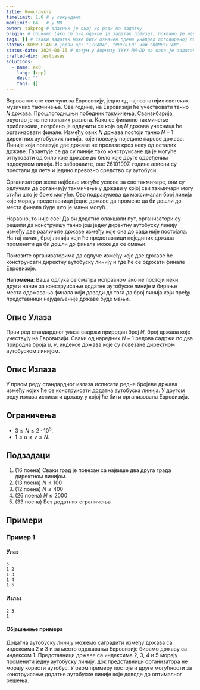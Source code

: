 ```yaml
---
title: Конструкта
timelimit: 1.0 # у секундама
memlimit: 64   # y MB
owner: takprog # власник је онај ко ради на задатку
origin: # опционо (ако се зна одакле је задатак преузет, пожељно је навести извор)
tags: [] # сваки задатак може бити означен према унапред договореној листи ознака
status: KOMPLETAN # један од: "IZRADA", "PREGLED" или "KOMPLETAN".
status-date: 2024-08-15 # датум у формату YYYY-MM-DD од када је задатак у наведеном статусу
crafted-dir: testcases
solutions:
  - name: ex0
    lang: [cpp]
    desc: ""
    tags: []
---
```


Вероватно сте сви чули за Евровизију, једно од најпознатијих светских музичких такмичења. Ове године, на Евровизији ће учествовати тачно $N$ држава. Прошлогодишњи победник такмичења, Сванзибарија, одустао је из непознатих разлога. Како се финално такмичење приближава, потрбено је одлучити се која од $N$ држава учесница ће оргаинзовати финале. Између ових $N$ држава постоји тачно $N-1$ директних аутобуских линија, које повезују поједине парове држава. Линије која повезује две државе не пролазе кроз неку од осталих државе. Гарантује се да су линије тако конструисане да је могуће отпутовати од било које државе до било које друге одређеним подскупом линија. Не заборавите, ове $26101997$. године авиони су престали да лете и једино превозно средство су аутобуси.

Организатори желе најбоље могуће услове за све такмичаре, они су одлучили да организују такмичење у држави у којој сви такмичари могу стићи што је брже могуће. Ово подразумева да максималан број линија које морају представници једне државе да промене да би дошли до места финала буде што је мањи могућ.

Наравно, то није све! Да би додатно олакшали пут, организатори су решили да конструишу тачно још једну директну аутобуску линију између две различите државе између које она до сада није постојала. На тај начин, број линија који ће представници појединих држава променити да би дошли до финала може да се смањи.

Помозите организаторима да одлуче између које две државе ће конструисати директну аутобуску линију и где ће се одржати финале Евровизије.

**Напомена**: Ваша одлука се сматра исправном ако не постоји неки други начин за конструисање додатне аутобуске линије и бирање места одржавања финала који доводи до тога да број линија који пређу представници најудаљеније државе буде мањи.

## Опис Улаза

Први ред стандардног улаза садржи природан број $N$, број држава које учествују на Евровизији. Сваки од наредних $N - 1$ редова садржи по два природна броја $u$, $v$, индексе држава које су повезане директном аутобуском линијом.

## Опис Излаза

У првом реду стандардног излаза исписати редне бројеве држава између којих ће се конструисати додатна аутобуска линија. У другом реду излаза исписати државу у којој ће бити организована Евровизија.

## Ограничења

* $3\leq N \leq 2 \cdot 10^5$,
* $1\leq u \neq v \leq N$.

## Подзадаци

1. (16 поена) Сваки град је повезан са највише два друга града директном линијом.
2. (13 поена) $N \leq 100$
3. (12 поена) $N \leq 400$
4. (26 поена) $N \leq 2000$
5. (33 поена) Без додатних ограничења

## Примери

### Пример 1

#### Улаз
```
5
1 2
1 3
1 4
1 5
```

#### Излаз
```
2 3
1
```

#### Објашњење примера

Додатна аутобуску линију можемо саградити између држава са индексима $2$ и $3$ и за место одржавања Евровизије бирамо државу са индексом $1$. Представници државе са индексима $2$, $3$, $4$ и $5$ морају променити једну аутобуску линију, док представници организатора не морају користи аутобус. У овом примеру постоје и друге могућности за конструисање додатне аутобуске линије које доводе до оптималног решења.
